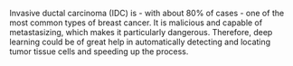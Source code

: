 Invasive ductal carcinoma (IDC) is - with about 80% of cases - one of the most common types of breast cancer. It is malicious and capable of metastasizing, which makes it particularly dangerous. Therefore, deep learning could be of great help in automatically detecting and locating tumor tissue cells and speeding up the process. 
